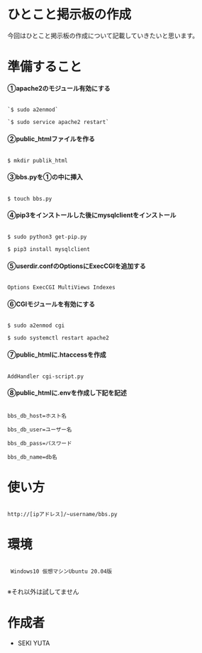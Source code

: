 # ひとこと掲示板の作成
今回はひとこと掲示板の作成について記載していきたいと思います。

# 準備すること

#### ①apache2のモジュール有効にする

```

`$ sudo a2enmod`

`$ sudo service apache2 restart`

```

#### ②public_htmlファイルを作る

```

$ mkdir publik_html

```

#### ③bbs.pyを①の中に挿入

```

$ touch bbs.py

```

#### ④pip3をインストールした後にmysqlclientをインストール

```

$ sudo python3 get-pip.py
 
$ pip3 install mysqlclient

```
 
#### ⑤userdir.confのOptionsにExecCGIを追加する

```

Options ExecCGI MultiViews Indexes

```

#### ⑥CGIモジュールを有効にする

```

$ sudo a2enmod cgi

$ sudo systemctl restart apache2

```

#### ⑦public_htmlに.htaccessを作成

```

AddHandler cgi-script.py

```

#### ⑧public_htmlに.envを作成し下記を記述

```

bbs_db_host=ホスト名

bbs_db_user=ユーザー名

bbs_db_pass=パスワード

bbs_db_name=db名

```

# 使い方

```

http://[ipアドレス]/~username/bbs.py

```

# 環境
```

 Windows10 仮想マシンUbuntu 20.04版
 
```

※それ以外は試してません

# 作成者
* SEKI YUTA
